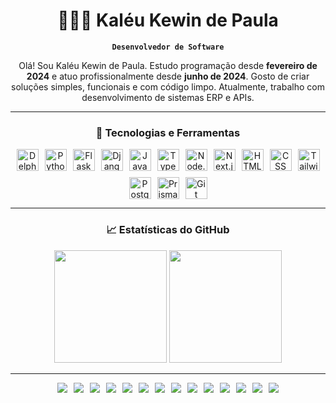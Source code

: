 <div align="center">

# 👨🏻‍💻 Kaléu Kewin de Paula

**`Desenvolvedor de Software`**

Olá! Sou Kaléu Kewin de Paula. Estudo programação desde **fevereiro de 2024** e atuo profissionalmente desde **junho de 2024**. Gosto de criar soluções simples, funcionais e com código limpo. Atualmente, trabalho com desenvolvimento de sistemas ERP e APIs.

---

### 🚀 Tecnologias e Ferramentas

<div align="center" style="display: flex; flex-wrap: wrap; justify-content: center; gap: 10px;">
  <img alt="Delphi" width="35px" src="https://upload.wikimedia.org/wikipedia/commons/5/55/Delphi_Logo_12.svg" />
  <img src="https://cdn.jsdelivr.net/gh/devicons/devicon@latest/icons/python/python-original.svg" width="35px" alt="Python" />
  <img src="https://cdn.jsdelivr.net/gh/devicons/devicon@latest/icons/flask/flask-original.svg" width="35px" alt="Flask" />
  <img src="https://www.svgrepo.com/show/353657/django-icon.svg" width="35px" alt="Django" />
  <img src="https://cdn.jsdelivr.net/gh/devicons/devicon@latest/icons/javascript/javascript-original.svg" width="35px" alt="JavaScript" />
  <img src="https://cdn.jsdelivr.net/gh/devicons/devicon@latest/icons/typescript/typescript-original.svg" width="35px" alt="TypeScript" />
  <img src="https://cdn.jsdelivr.net/gh/devicons/devicon@latest/icons/nodejs/nodejs-original.svg" width="35px" alt="Node.js" />
  <img src="https://cdn.jsdelivr.net/gh/devicons/devicon@latest/icons/nextjs/nextjs-original.svg" width="35px" alt="Next.js" />
  <img src="https://cdn.jsdelivr.net/gh/devicons/devicon@latest/icons/html5/html5-original.svg" width="35px" alt="HTML" />
  <img src="https://cdn.jsdelivr.net/gh/devicons/devicon@latest/icons/css3/css3-original.svg" width="35px" alt="CSS" />
  <img src="https://cdn.jsdelivr.net/gh/devicons/devicon@latest/icons/tailwindcss/tailwindcss-original.svg" width="35px" alt="TailwindCSS" />
  <img src="https://cdn.jsdelivr.net/gh/devicons/devicon@latest/icons/postgresql/postgresql-original.svg" width="35px" alt="PostgreSQL" />
  <img src="https://cdn.jsdelivr.net/gh/devicons/devicon@latest/icons/prisma/prisma-original.svg" width="35px" alt="Prisma" />
  <img src="https://cdn.jsdelivr.net/gh/devicons/devicon@latest/icons/git/git-original.svg" width="35px" alt="Git" />
</div>

---

### 📈 Estatísticas do GitHub

<div align="center">
  <img height="180em" src="https://github-readme-stats.vercel.app/api?username=Kaleu-Kewin&show_icons=true&theme=tokyonight&include_all_commits=true&locale=pt-br&title_color=a480c7&text_color=ffffff" />
  <img height="180em" src="https://github-readme-stats.vercel.app/api/top-langs/?username=Kaleu-Kewin&theme=tokyonight&layout=compact&custom_title=Tecnologias&langs_count=6&exclude_repo=Sistema-ERP&title_color=a480c7&text_color=ffffff" />
</div>

---

<div align="center" style="display: flex; justify-content: center; flex-wrap: wrap; gap: 10px;">
  <img src="https://img.shields.io/badge/Delphi-E30000?style=for-the-badge&logo=delphi&logoColor=white" />  
  <img src="https://img.shields.io/badge/Python-3776AB?style=for-the-badge&logo=python&logoColor=white" /> 
  <img src="https://img.shields.io/badge/Flask-000000?style=for-the-badge&logo=flask&logoColor=white" />
  <img src="https://img.shields.io/badge/Django-092E20?style=for-the-badge&logo=django&logoColor=white" />  
  <img src="https://img.shields.io/badge/JavaScript-F7DF1E?style=for-the-badge&logo=javascript&logoColor=black" />
  <img src="https://img.shields.io/badge/TypeScript-3178C6?style=for-the-badge&logo=typescript&logoColor=white" />
  <img src="https://img.shields.io/badge/Node.js-339933?style=for-the-badge&logo=nodedotjs&logoColor=white" />
  <img src="https://img.shields.io/badge/Next.js-000000?style=for-the-badge&logo=nextdotjs&logoColor=white" />
  <img src="https://img.shields.io/badge/HTML5-E34F26?style=for-the-badge&logo=html5&logoColor=white" />
  <img src="https://img.shields.io/badge/CSS3-1572B6?style=for-the-badge&logo=css3&logoColor=white" />
  <img src="https://img.shields.io/badge/TailwindCSS-06B6D4?style=for-the-badge&logo=tailwindcss&logoColor=white" />
  <img src="https://img.shields.io/badge/PostgreSQL-4169E1?style=for-the-badge&logo=postgresql&logoColor=white" />
  <img src="https://img.shields.io/badge/Prisma-2D3748?style=for-the-badge&logo=prisma&logoColor=white" />
  <img src="https://img.shields.io/badge/Git-F05032?style=for-the-badge&logo=git&logoColor=white" />
</div>

</div>
